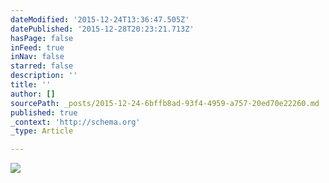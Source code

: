 ```yaml
---
dateModified: '2015-12-24T13:36:47.505Z'
datePublished: '2015-12-28T20:23:21.713Z'
hasPage: false
inFeed: true
inNav: false
starred: false
description: ''
title: ''
author: []
sourcePath: _posts/2015-12-24-6bffb8ad-93f4-4959-a757-20ed70e22260.md
published: true
_context: 'http://schema.org'
_type: Article

---
```

![](https://the-grid-user-content.s3-us-west-2.amazonaws.com/99cb70f3-e212-492d-a758-78dc5ad3def5.jpg)